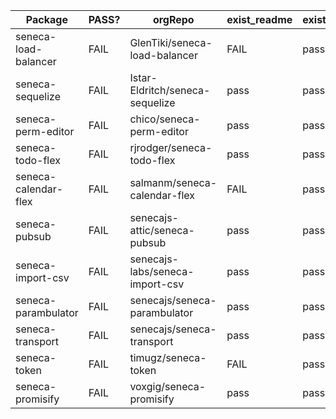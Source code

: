 Package|PASS?|orgRepo|exist_readme|exist_pkgjson|exist_license|content_readme
---|---|---|---|---|---|---
seneca-load-balancer|FAIL|GlenTiki/seneca-load-balancer|FAIL|pass|pass|FAIL
seneca-sequelize|FAIL|Istar-Eldritch/seneca-sequelize|pass|pass|pass|FAIL
seneca-perm-editor|FAIL|chico/seneca-perm-editor|pass|pass|FAIL|FAIL
seneca-todo-flex|FAIL|rjrodger/seneca-todo-flex|pass|pass|pass|FAIL
seneca-calendar-flex|FAIL|salmanm/seneca-calendar-flex|FAIL|pass|pass|FAIL
seneca-pubsub|FAIL|senecajs-attic/seneca-pubsub|pass|pass|pass|FAIL
seneca-import-csv|FAIL|senecajs-labs/seneca-import-csv|pass|pass|pass|FAIL
seneca-parambulator|FAIL|senecajs/seneca-parambulator|pass|pass|pass|FAIL
seneca-transport|FAIL|senecajs/seneca-transport|pass|pass|pass|FAIL
seneca-token|FAIL|timugz/seneca-token|FAIL|pass|pass|FAIL
seneca-promisify|FAIL|voxgig/seneca-promisify|pass|pass|pass|FAIL